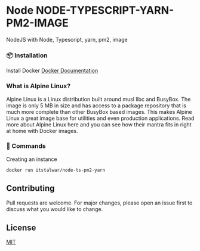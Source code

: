 # Node NODE-TYPESCRIPT-YARN-PM2-IMAGE

NodeJS with Node, Typescript, yarn, pm2, image

### 📦 Installation

Install Docker 
[Docker Documentation](https://docs.docker.com/get-docker/)

### What is Alpine Linux?

Alpine Linux is a Linux distribution built around musl libc and BusyBox. The image is only 5 MB in size and has access to a package repository that is much more complete than other BusyBox based images. This makes Alpine Linux a great image base for utilities and even production applications. Read more about Alpine Linux here and you can see how their mantra fits in right at home with Docker images.


### 🔧  Commands

Creating an instance

```
docker run itstalwar/node-ts-pm2-yarn
```



## Contributing
Pull requests are welcome. For major changes, please open an issue first to discuss what you would like to change.


## License
[MIT](https://choosealicense.com/licenses/mit/)